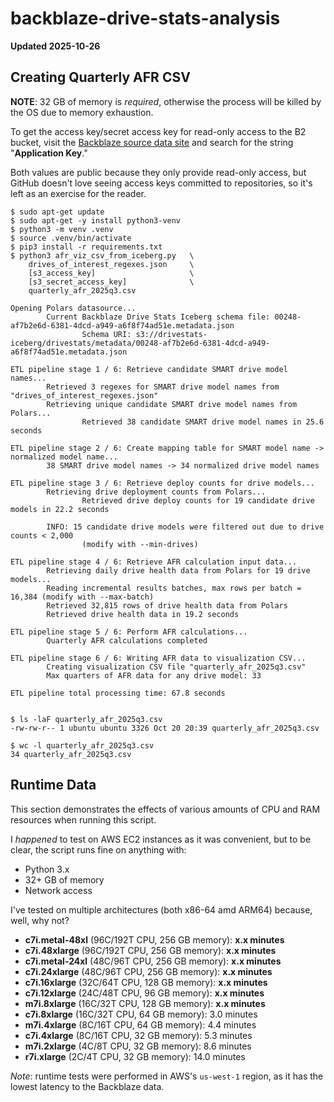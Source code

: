 # backblaze-drive-stats-analysis

**Updated 2025-10-26**

## Creating Quarterly AFR CSV

**NOTE**: 32 GB of memory is _required_, otherwise the process will be killed by the OS due to memory exhaustion.

To get the access key/secret access key for read-only access to the B2 bucket, visit 
the [Backblaze source data site](https://www.backblaze.com/cloud-storage/resources/hard-drive-test-data)
and search for the string "**Application Key**." 

Both values are public because they only provide read-only access, but GitHub doesn't love seeing access keys committed to
repositories, so it's left as an exercise for the reader.

```
$ sudo apt-get update
$ sudo apt-get -y install python3-venv
$ python3 -m venv .venv
$ source .venv/bin/activate
$ pip3 install -r requirements.txt
$ python3 afr_viz_csv_from_iceberg.py   \
    drives_of_interest_regexes.json     \
    [s3_access_key]                     \
    [s3_secret_access_key]              \
    quarterly_afr_2025q3.csv

Opening Polars datasource...
        Current Backblaze Drive Stats Iceberg schema file: 00248-af7b2e6d-6381-4dcd-a949-a6f8f74ad51e.metadata.json
                Schema URI: s3://drivestats-iceberg/drivestats/metadata/00248-af7b2e6d-6381-4dcd-a949-a6f8f74ad51e.metadata.json

ETL pipeline stage 1 / 6: Retrieve candidate SMART drive model names...
        Retrieved 3 regexes for SMART drive model names from "drives_of_interest_regexes.json"
        Retrieving unique candidate SMART drive model names from Polars...
                Retrieved 38 candidate SMART drive model names in 25.6 seconds

ETL pipeline stage 2 / 6: Create mapping table for SMART model name -> normalized model name...
        38 SMART drive model names -> 34 normalized drive model names

ETL pipeline stage 3 / 6: Retrieve deploy counts for drive models...
        Retrieving drive deployment counts from Polars...
                Retrieved drive deploy counts for 19 candidate drive models in 22.2 seconds

        INFO: 15 candidate drive models were filtered out due to drive counts < 2,000
                (modify with --min-drives)

ETL pipeline stage 4 / 6: Retrieve AFR calculation input data...
        Retrieving daily drive health data from Polars for 19 drive models...
        Reading incremental results batches, max rows per batch = 16,384 (modify with --max-batch)
        Retrieved 32,815 rows of drive health data from Polars
        Retrieved drive health data in 19.2 seconds

ETL pipeline stage 5 / 6: Perform AFR calculations...
        Quarterly AFR calculations completed

ETL pipeline stage 6 / 6: Writing AFR data to visualization CSV...
        Creating visualization CSV file "quarterly_afr_2025q3.csv"
        Max quarters of AFR data for any drive model: 33

ETL pipeline total processing time: 67.8 seconds

	
$ ls -laF quarterly_afr_2025q3.csv 
-rw-rw-r-- 1 ubuntu ubuntu 3326 Oct 20 20:39 quarterly_afr_2025q3.csv 

$ wc -l quarterly_afr_2025q3.csv 
34 quarterly_afr_2025q3.csv 
```

## Runtime Data

This section demonstrates the effects of various amounts of CPU and RAM
resources when running this script.

I _happened_ to test on AWS EC2 instances as it was convenient, but to be clear, 
the script runs fine on anything with:
* Python 3.x
* 32+ GB of memory
* Network access

I've tested on multiple architectures (both x86-64 amd ARM64) because, well, why not?

* **c7i.metal-48xl** (96C/192T CPU, 256 GB memory): **x.x minutes**
* **c7i.48xlarge** (96C/192T CPU, 256 GB memory): **x.x minutes**
* **c7i.metal-24xl** (48C/96T CPU, 256 GB memory): **x.x minutes**
* **c7i.24xlarge** (48C/96T CPU, 256 GB memory): **x.x minutes**
* **c7i.16xlarge** (32C/64T CPU, 128 GB memory): **x.x minutes**
* **c7i.12xlarge** (24C/48T CPU, 96 GB memory): **x.x minutes**
* **m7i.8xlarge** (16C/32T CPU, 128 GB memory): **x.x minutes**
* **c7i.8xlarge** (16C/32T CPU, 64 GB memory): 3.0 minutes
* **m7i.4xlarge** (8C/16T CPU, 64 GB memory): 4.4 minutes
* **c7i.4xlarge** (8C/16T CPU, 32 GB memory): 5.3 minutes
* **m7i.2xlarge** (4C/8T CPU, 32 GB memory): 8.6 minutes
* **r7i.xlarge** (2C/4T CPU, 32 GB memory): 14.0 minutes

_Note_: runtime tests were performed in AWS's `us-west-1` region, as it has the lowest latency to 
the Backblaze data.
